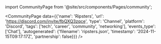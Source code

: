 
import CommunityPage from '@site/src/components/Pages/community';

<CommunityPage
    data={{'name': 'Ripsters', 'url': 'https://discord.com/invite/fbQXQ3zqce', 'type': 'Channel', 'platform': 'Discord', 'tags': ['tech', 'career', 'community', 'networking'], 'events_type': ['Chat'], 'autogenerated': {'filename': 'ripsters.json', 'timestamp': '2024-11-15T09:17:17Z', 'partnership': false}}}
/>
